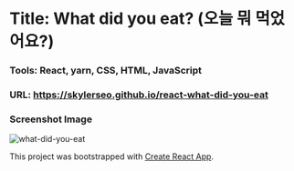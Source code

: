 # Title: What did you eat? (오늘 뭐 먹었어요?)
### Tools: React, yarn, CSS, HTML, JavaScript
### URL: <https://skylerseo.github.io/react-what-did-you-eat>
### Screenshot Image
![what-did-you-eat](https://user-images.githubusercontent.com/59784467/94500419-3bd36300-023a-11eb-8901-e1a8d1967f41.jpg)


This project was bootstrapped with [Create React App](https://github.com/facebook/create-react-app).
